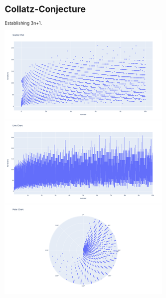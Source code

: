 # Collatz-Conjecture
Establishing 3n+1.

<img src="/assets/ex_scatter.png" width="800"/>

<img src="/assets/ex_line_chart.png" width="800"/>

<img src="assets/ex_polar_chart.png" width="800">